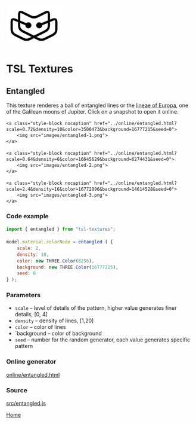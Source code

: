 <img class="logo" src="../assets/logo/logo.png">


# TSL Textures


## Entangled
This texture renderes a ball of entangled lines or the
[lineae of Europa](https://en.wikipedia.org/wiki/Europa_(moon)#Lineae),
one of the Galilean moons of Jupiter. Click on a snapshot to
open it online.

<p class="gallery">

	<a class="style-block nocaption" href="../online/entangled.html?scale=0.72&density=10&color=3500473&background=16777215&seed=0">
		<img src="images/entangled-1.png">
	</a>

	<a class="style-block nocaption" href="../online/entangled.html?scale=0.64&density=6&color=16645629&background=6274431&seed=0">
		<img src="images/entangled-2.png">
	</a>

	<a class="style-block nocaption" href="../online/entangled.html?scale=2.4&density=16&color=16772096&background=14614528&seed=0">
		<img src="images/entangled-3.png">
	</a>

</p>


### Code example

```js
import { entangled } from "tsl-textures";

model.material.colorNode = entangled ( {
	scale: 2,
	density: 10,
	color: new THREE.Color(8256),
	background: new THREE.Color(16777215),
	seed: 0
} );
```


### Parameters

* `scale` &ndash; level of details of the pattern, higher value generates finer details, [0, 4]
* `density` &ndash; density of lines, [1,20]
* `color` &ndash; color of lines
* `background &ndash; color of background
* `seed` &ndash; number for the random generator, each value generates specific pattern


### Online generator

[online/entangled.html](../online/entangled.html)


### Source

[src/entangled.js](https://github.com/boytchev/tsl-textures/blob/main/src/entangled.js)


		
<div class="footnote">
	<a href="../">Home</a>
</div>